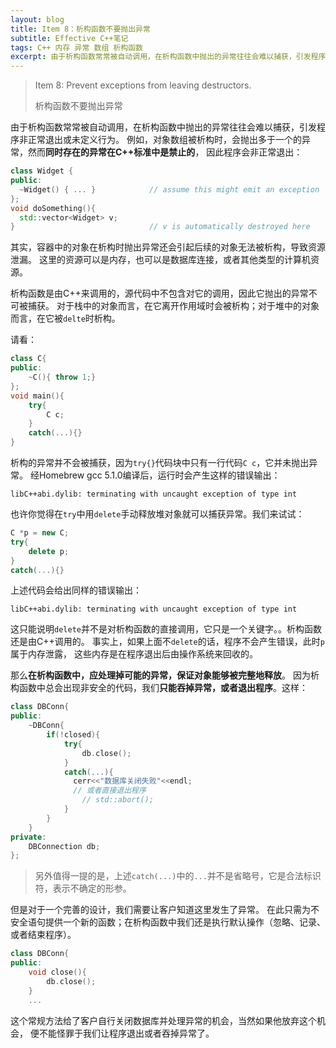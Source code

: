 ```yaml
---
layout: blog
title: Item 8：析构函数不要抛出异常
subtitle: Effective C++笔记
tags: C++ 内存 异常 数组 析构函数
excerpt: 由于析构函数常常被自动调用，在析构函数中抛出的异常往往会难以捕获，引发程序非正常退出或未定义行为。
---
```


> Item 8: Prevent exceptions from leaving destructors.
>
> 析构函数不要抛出异常

由于析构函数常常被自动调用，在析构函数中抛出的异常往往会难以捕获，引发程序非正常退出或未定义行为。
例如，对象数组被析构时，会抛出多于一个的异常，然而**同时存在的异常在C++标准中是禁止的**，
因此程序会非正常退出：

```cpp
class Widget {
public:
  ~Widget() { ... }            // assume this might emit an exception
};
void doSomething(){
  std::vector<Widget> v;
}                              // v is automatically destroyed here
```

其实，容器中的对象在析构时抛出异常还会引起后续的对象无法被析构，导致资源泄漏。
这里的资源可以是内存，也可以是数据库连接，或者其他类型的计算机资源。

析构函数是由C++来调用的，源代码中不包含对它的调用，因此它抛出的异常不可被捕获。
对于栈中的对象而言，在它离开作用域时会被析构；对于堆中的对象而言，在它被`delte`时析构。

<!--more-->

请看：

```cpp
class C{
public:
    ~C(){ throw 1;}
};
void main(){
    try{
        C c;
    }
    catch(...){}
}
```

析构的异常并不会被捕获，因为`try{}`代码块中只有一行代码`C c`，它并未抛出异常。
经Homebrew gcc 5.1.0编译后，运行时会产生这样的错误输出：

```
libC++abi.dylib: terminating with uncaught exception of type int
```

也许你觉得在`try`中用`delete`手动释放堆对象就可以捕获异常。我们来试试：

```cpp
C *p = new C;
try{
    delete p;
}
catch(...){}
```

上述代码会给出同样的错误输出：

```
libC++abi.dylib: terminating with uncaught exception of type int
```

这只能说明`delete`并不是对析构函数的直接调用，它只是一个关键字。。析构函数还是由C++调用的。
事实上，如果上面不`delete`的话，程序不会产生错误，此时`p`属于内存泄露，
这些内存是在程序退出后由操作系统来回收的。

那么**在析构函数中，应处理掉可能的异常，保证对象能够被完整地释放**。
因为析构函数中总会出现非安全的代码，我们**只能吞掉异常，或者退出程序**。这样：

```cpp
class DBConn{
public:
	~DBConn{
		if(!closed){
			try{
				db.close();
			}
			catch(...){
			  cerr<<"数据库关闭失败"<<endl;
			  // 或者直接退出程序
				// std::abort();
			}
		}
	}
private:
	DBConnection db;
};
```

> 另外值得一提的是，上述`catch(...)`中的`...`并不是省略号，它是合法标识符，表示不确定的形参。

但是对于一个完善的设计，我们需要让客户知道这里发生了异常。
在此只需为不安全语句提供一个新的函数；在析构函数中我们还是执行默认操作（忽略、记录、或者结束程序）。

```cpp
class DBConn{
public:
	void close(){
		db.close();
	}
	...
```

这个常规方法给了客户自行关闭数据库并处理异常的机会，当然如果他放弃这个机会，
便不能怪罪于我们让程序退出或者吞掉异常了。
